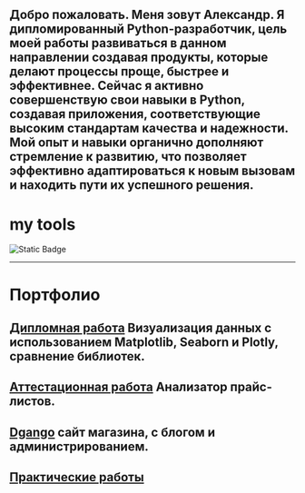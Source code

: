 
## Добро пожаловать. Меня зовут Александр. Я дипломированный Python-разработчик, цель моей работы развиваться в данном направлении создавая продукты, которые делают процессы проще, быстрее и эффективнее. Сейчас я активно совершенствую свои навыки в Python, создавая приложения, соответствующие высоким стандартам качества и надежности. Мой опыт и навыки органично дополняют стремление к развитию, что позволяет эффективно адаптироваться к новым вызовам и находить пути их успешного решения. 
# my tools 
![Static Badge](https://img.shields.io/badge/py-python-green?logo=python)
______________________________________________________________________________________________________________________________________________________________________________________________________________
# Портфолио
## [Дипломная работа](https://github.com/AlexandrKuznetsov1/DegreeProject/blob/master/README.md) Визуализация данных с использованием Matplotlib, Seaborn и Plotly, сравнение библиотек.
## [Аттестационная работа](https://github.com/AlexandrKuznetsov1/PriceListAnalyzer/blob/master/README.md) Анализатор прайс-листов.
## [Dgango](https://github.com/AlexandrKuznetsov1/DjangoProject19/blob/main/README.md) сайт магазина, с блогом и администрированием.
## [Практические работы](https://github.com/AlexandrKuznetsov1/Practical_work/blob/master/README.md)
